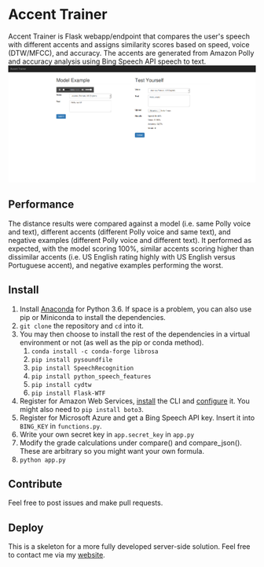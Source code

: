 # Accent Trainer
Accent Trainer is Flask webapp/endpoint that compares the user's speech with different accents and assigns similarity scores based on speed, voice (DTW/MFCC), and accuracy. The accents are generated from Amazon Polly and accuracy analysis using Bing Speech API speech to text.
![screenshot](screenshot.png)

## Performance
The distance results were compared against a model (i.e. same Polly voice and text), different accents (different Polly voice and same text), and negative examples (different Polly voice and different text). It performed as expected, with the model scoring 100%, similar accents scoring higher than dissimilar accents (i.e. US English rating highly with US English versus Portuguese accent), and negative examples performing the worst.

## Install
1. Install [Anaconda](https://docs.continuum.io/anaconda/install) for Python 3.6. If space is a problem, you can also use pip or Miniconda to install the dependencies.
2. `git clone` the repository and `cd` into it.
3. You may then choose to install the rest of the dependencies in a virtual environment or not (as well as the pip or conda method).
    1. `conda install -c conda-forge librosa`
    2. `pip install pysoundfile`
    3. `pip install SpeechRecognition`
    4. `pip install python_speech_features`
    5. `pip install cydtw`
    6. `pip install Flask-WTF`
4. Register for Amazon Web Services, [install](http://docs.aws.amazon.com/cli/latest/userguide/installing.html) the CLI and [configure](http://docs.aws.amazon.com/cli/latest/userguide/cli-chap-getting-started.html) it. You might also need to `pip install boto3`.
5. Register for Microsoft Azure and get a Bing Speech API key. Insert it into `BING_KEY` in `functions.py`.
6. Write your own secret key in `app.secret_key` in `app.py`
7. Modify the grade calculations under compare() and compare_json(). These are arbitrary so you might want your own formula.
8. `python app.py`

## Contribute
Feel free to post issues and make pull requests.

## Deploy
This is a skeleton for a more fully developed server-side solution. Feel free to contact me via my [website](https://www.pinewebarchitects.com/).
